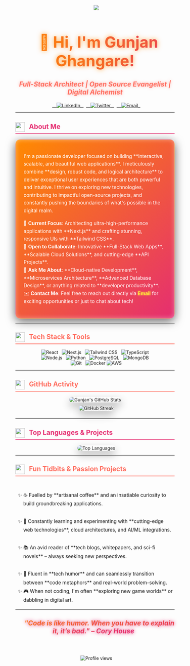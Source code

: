 <p align="center">
  <img src="https://i.pinimg.com/1200x/c0/7a/d4/c07ad492ace4479ca1a5c152c64e7c64.jpg"  
       width="100%" 
       style="border-radius:15px; box-shadow: 0 5px 20px rgba(255, 138, 0, 0.6); margin-bottom: 25px; transform: scale(1.02); transition: transform 0.3s ease-in-out;">
</p>


<h1 align="center" style="background: linear-gradient(90deg, #ff8a00, #e52e71); -webkit-background-clip: text; color: transparent; font-size: 3.5em; text-shadow: 0 0 15px rgba(255, 138, 0, 0.7); animation: neonGlow 1.5s ease-in-out infinite alternate;">
  👋 Hi, I'm <strong>Gunjan Ghangare</strong>!
</h1>
<h3 align="center" style="color:#ff6f61; font-style: italic; font-size: 1.5em; text-shadow: 0 0 8px rgba(255,111,97,0.5);">Full-Stack Architect | Open Source Evangelist | Digital Alchemist</h3>

<p align="center">
  <a href="https://www.linkedin.com/in/your-linkedin/" target="_blank">
    <img alt="LinkedIn" src="https://img.shields.io/badge/LinkedIn-0077B5?style=for-the-badge&logo=linkedin&logoColor=white&labelColor=0A66C2&v=2&cache=true" style="transform: scale(1.05); transition: transform 0.2s ease-in-out;"/>
  </a>
  <a href="https://twitter.com/your-twitter" target="_blank">
    <img alt="Twitter" src="https://img.shields.io/badge/Twitter-1DA1F2?style=for-the-badge&logo=x&logoColor=white&labelColor=0d8ddb&v=2&cache=true" style="transform: scale(1.05); transition: transform 0.2s ease-in-out;"/>
  </a>
  <a href="mailto:your-email@gmail.com">
    <img alt="Email" src="https://img.shields.io/badge/Email-D14836?style=for-the-badge&logo=gmail&logoColor=white&labelColor=c71610&v=2&cache=true" style="transform: scale(1.05); transition: transform 0.2s ease-in-out;"/>
  </a>
</p>

---

<h2 style="color:#e52e71; border-bottom: 2px solid #e52e71; padding-bottom: 5px;">
<img src="https://media.giphy.com/media/LmN8EsH724hCqWJkEa/giphy.gif" width="30" style="vertical-align: middle; margin-right: 8px;"> 
About Me
</h2>
<div style="background: linear-gradient(135deg, #ff8a00, #e52e71); padding: 25px; border-radius: 15px; color:white; box-shadow: 0 8px 30px rgba(0, 0, 0, 0.6), inset 0 0 15px rgba(255, 255, 255, 0.4); border: 1px solid rgba(255, 255, 255, 0.3); animation: fadeIn 1s ease-out;">
<p style="font-size: 1.1em; line-height: 1.6;">
I'm a passionate developer focused on building **interactive, scalable, and beautiful web applications**. I meticulously combine **design, robust code, and logical architecture** to deliver exceptional user experiences that are both powerful and intuitive. I thrive on exploring new technologies, contributing to impactful open-source projects, and constantly pushing the boundaries of what's possible in the digital realm.
</p>

<p style="font-size: 1.1em; line-height: 1.6;">
🌟 <strong>Current Focus</strong>: Architecting ultra-high-performance applications with **Next.js** and crafting stunning, responsive UIs with **Tailwind CSS**.<br>
🤝 <strong>Open to Collaborate</strong>: Innovative **Full-Stack Web Apps**, **Scalable Cloud Solutions**, and cutting-edge **API Projects**.<br>
🧠 <strong>Ask Me About</strong>: **Cloud-native Development**, **Microservices Architecture**, **Advanced Database Design**, or anything related to **developer productivity**.<br>
✉️ <strong>Contact Me</strong>: Feel free to reach out directly via <a href="mailto:your-email@gmail.com" style="color: #ffeb3b; text-decoration: none; font-weight: bold; text-shadow: 0 0 5px rgba(255, 235, 59, 0.8);">Email</a> for exciting opportunities or just to chat about tech!
</p>
</div>

---

<h2 style="color:#ff6f61; border-bottom: 2px solid #ff6f61; padding-bottom: 5px;">
<img src="https://media.giphy.com/media/M9gbKdQQvXN0U/giphy.gif" width="30" style="vertical-align: middle; margin-right: 8px;"> 
Tech Stack & Tools
</h2>
<p align="center">
  <img src="https://img.shields.io/badge/React-61DAFB?style=for-the-badge&logo=react&logoColor=black&labelColor=00d1ff&v=2&cache=true" alt="React" />
  <img src="https://img.shields.io/badge/Next.js-000000?style=for-the-badge&logo=nextdotjs&logoColor=white&labelColor=303030&v=2&cache=true" alt="Next.js" />
  <img src="https://img.shields.io/badge/Tailwind_CSS-06B6D4?style=for-the-badge&logo=tailwind-css&logoColor=white&labelColor=06B6D4&v=2&cache=true" alt="Tailwind CSS" />
  <img src="https://img.shields.io/badge/TypeScript-3178C6?style=for-the-badge&logo=typescript&logoColor=white&labelColor=3178C6&v=2&cache=true" alt="TypeScript" />
  <br>
  <img src="https://img.shields.io/badge/Node.js-339933?style=for-the-badge&logo=nodedotjs&logoColor=white&labelColor=32cd32&v=2&cache=true" alt="Node.js" />
  <img src="https://img.shields.io/badge/Python-3776AB?style=for-the-badge&logo=python&logoColor=white&labelColor=3776AB&v=2&cache=true" alt="Python" />
  <img src="https://img.shields.io/badge/PostgreSQL-316192?style=for-the-badge&logo=postgresql&logoColor=white&labelColor=316192&v=2&cache=true" alt="PostgreSQL" />
  <img src="https://img.shields.io/badge/MongoDB-47A248?style=for-the-badge&logo=mongodb&logoColor=white&labelColor=47A248&v=2&cache=true" alt="MongoDB" />
  <br>
  <img src="https://img.shields.io/badge/Git-F05032?style=for-the-badge&logo=git&logoColor=white&labelColor=F05032&v=2&cache=true" alt="Git" />
  <img src="https://img.shields.io/badge/Docker-2496ED?style=for-the-badge&logo=docker&logoColor=white&labelColor=2496ED&v=2&cache=true" alt="Docker" />
  <img src="https://img.shields.io/badge/AWS-232F3E?style=for-the-badge&logo=amazon-aws&logoColor=white&labelColor=FF9900&v=2&cache=true" alt="AWS" />
</p>

---

<h2 style="color:#ff6f61; border-bottom: 2px solid #ff6f61; padding-bottom: 5px;">
<img src="https://media.giphy.com/media/Q8F2m0nL8h5x4N980I/giphy.gif" width="30" style="vertical-align: middle; margin-right: 8px;"> 
GitHub Activity
</h2>

<div align="center">
  <img src="https://github-readme-stats.vercel.app/api?username=gunjan-creates&show_icons=true&theme=vue&count_private=true&hide_border=true&title_color=e52e71&icon_color=ff8a00&text_color=333&cache=true"  
  alt="Gunjan's GitHub Stats"  
  style="margin-bottom: 10px; border-radius:15px; box-shadow: 0 12px 25px rgba(0, 0, 0, 0.3); transform: scale(1.02); transition: transform 0.3s ease-in-out;" />
  <br>
  <img src="https://github-readme-streak-stats.herokuapp.com/?user=gunjan-creates&theme=vue&hide_border=true&date_format=M%20j%5B%2C%20Y%5D&ring=e52e71&fire=ff8a00&currstreak=333&cache=true"  
  alt="GitHub Streak"  
  style="margin-bottom: 10px; border-radius:15px; box-shadow: 0 12px 25px rgba(0, 0, 0, 0.3); transform: scale(1.02); transition: transform 0.3s ease-in-out;" />
</div>

---

<h2 style="color:#e52e71; border-bottom: 2px solid #e52e71; padding-bottom: 5px;">
<img src="https://media.giphy.com/media/RbDKaczqWovIugyJmW/giphy.gif" width="30" style="vertical-align: middle; margin-right: 8px;"> 
Top Languages & Projects
</h2>
<p align="center">
  <img src="https://github-readme-stats.vercel.app/api/top-langs/?username=gunjan-creates&layout=compact&theme=vue&hide_border=true&title_color=e52e71&icon_color=ff8a00&text_color=333&langs_count=6&cache=true"  
  alt="Top Languages"  
  style="border-radius:15px; box-shadow: 0 12px 25px rgba(0, 0, 0, 0.3); transform: scale(1.02); transition: transform 0.3s ease-in-out;" />
</p>

---

<h2 style="color:#ff6f61; border-bottom: 2px solid #ff6f61; padding-bottom: 5px;">
<img src="https://media.giphy.com/media/3o7TKr3nzbh5WgCFeM/giphy.gif" width="30" style="vertical-align: middle; margin-right: 8px;"> 
Fun Tidbits & Passion Projects
</h2>
<ul style="list-style-type: '✨ '; padding-left: 25px; font-size: 1.1em; line-height: 1.8;">
  <li>☕ Fuelled by **artisanal coffee** and an insatiable curiosity to build groundbreaking applications.</li>
  <li>🌱 Constantly learning and experimenting with **cutting-edge web technologies**, cloud architectures, and AI/ML integrations.</li>
  <li>📚 An avid reader of **tech blogs, whitepapers, and sci-fi novels** – always seeking new perspectives.</li>
  <li>💬 Fluent in **tech humor** and can seamlessly transition between **code metaphors** and real-world problem-solving.</li>
  <li>🎮 When not coding, I'm often **exploring new game worlds** or dabbling in digital art.</li>
</ul>

---

<p align="center" style="margin-top: 30px;">
  <i style="background: linear-gradient(90deg, #ff8a00, #e52e71); -webkit-background-clip: text; color: transparent; text-shadow: 0 0 12px #e52e71; font-weight: bold; font-size: 1.5em; animation: pulseText 2s infinite ease-in-out;">
    "Code is like humor. When you have to explain it, it’s bad." – Cory House
  </i>
</p>
<br>

<p align="center">
  <img src="https://profile-counter.glitch.me/gunjan-creates/count.svg" alt="Profile views" style="margin-top: 20px;"/>
</p>

<style>
@keyframes neonGlow {
  from { text-shadow: 0 0 10px rgba(255, 138, 0, 0.5), 0 0 20px rgba(229, 46, 113, 0.5); }
  to { text-shadow: 0 0 20px rgba(255, 138, 0, 0.8), 0 0 30px rgba(229, 46, 113, 0.8), 0 0 40px rgba(255, 138, 0, 0.6); }
}

@keyframes fadeIn {
  from { opacity: 0; transform: translateY(20px); }
  to { opacity: 1; transform: translateY(0); }
}

@keyframes pulseText {
  0% { transform: scale(1); opacity: 1; }
  50% { transform: scale(1.03); opacity: 0.9; }
  100% { transform: scale(1); opacity: 1; }
}

/* Enhancements for badges to simulate 3D/hover effect */
img[src*="shields.io"], img[src*="github-readme-stats"] {
  transition: all 0.3s ease-in-out;
}

img[src*="shields.io"]:hover, img[src*="github-readme-stats"]:hover {
  transform: translateY(-5px) scale(1.05) rotateZ(1deg); /* Lift, scale, and slightly rotate */
  box-shadow: 0 15px 30px rgba(0, 0, 0, 0.4); /* More pronounced shadow on hover */
}
</style>
